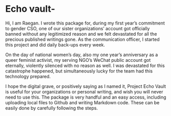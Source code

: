 # Echo vault-

Hi, I am Raegan. I wrote this package for, during my first year’s commitment to gender CSO, one of our sister organizations’ account got officially banned without any legitimized reason and we felt devastated for all the precious published writings gone. As the communication officer, I started this project and did daily back-ups every week.

On the day of national women’s day, also my one year’s anniversary as a queer feminist activist, my serving NGO’s WeChat public account got eternally, violently silenced with no reason as well. I was devastated for this catastrophe happened, but simultaneously lucky for the team had this technology prepared.

I hope the digital grave, or positively saying as I named it, Project Echo Vault is useful for your organizations or personal writing, and wish you will never need to use this. The package is very handful and an easy access, including uploading local files to Github and writing Markdown code. These can be easily done by carefully following the steps. 
